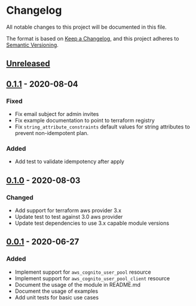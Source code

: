 # Changelog
All notable changes to this project will be documented in this file.

The format is based on [Keep a Changelog](https://keepachangelog.com/en/1.0.0/),
and this project adheres to [Semantic Versioning](https://semver.org/spec/v2.0.0.html).

## [Unreleased]

## [0.1.1] - 2020-08-04
### Fixed
- Fix email subject for admin invites
- Fix example documentation to point to terraform registry
- Fix `string_attribute_constraints` default values for string attributes to prevent non-idempotent plan.

### Added
- Add test to validate idempotency after apply

## [0.1.0] - 2020-08-03
### Changed
- Add support for terraform aws provider 3.x
- Update test to test against 3.0 aws provider
- Update test dependencies to use 3.x capable module versions

## [0.0.1] - 2020-06-27
### Added
- Implement support for `aws_cognito_user_pool` resource
- Implement support for `aws_cognito_user_pool_client` resource
- Document the usage of the module in README.md
- Document the usage of examples
- Add unit tests for basic use cases

<!-- markdown-link-check-disable -->
[Unreleased]: https://github.com/mineiros-io/terraform-aws-cognito-user-pool/compare/v0.1.1...HEAD
[0.1.1]: https://github.com/mineiros-io/terraform-aws-cognito-user-pool/compare/v0.1.0...v0.1.1
<!-- markdown-link-check-enable -->
[0.1.0]: https://github.com/mineiros-io/terraform-aws-cognito-user-pool/compare/v0.0.1...v0.1.0
[0.0.1]: https://github.com/mineiros-io/terraform-aws-cognito-user-pool/releases/tag/v0.0.1
